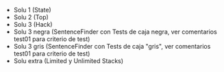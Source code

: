 * Solu 1 (State)
* Solu 2 (Top)
* Solu 3 (Hack)
* Solu 3 negra (SentenceFinder con Tests de caja negra, ver comentarios test01 para criterio de test)
* Solu 3 gris (SentenceFinder con Tests de caja "gris", ver comentarios test01 para criterio de test)
* Solu extra (Limited y Unlimited Stacks)